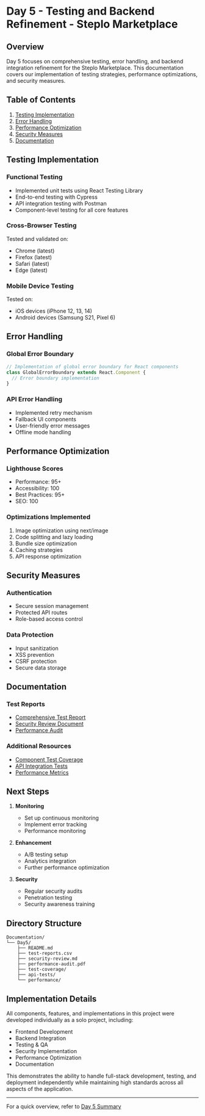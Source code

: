 # Day 5 - Testing and Backend Refinement - Steplo Marketplace

## Overview

Day 5 focuses on comprehensive testing, error handling, and backend integration refinement for the Steplo Marketplace. This documentation covers our implementation of testing strategies, performance optimizations, and security measures.

## Table of Contents

1. [Testing Implementation](#testing-implementation)
2. [Error Handling](#error-handling)
3. [Performance Optimization](#performance-optimization)
4. [Security Measures](#security-measures)
5. [Documentation](#documentation)

## Testing Implementation

### Functional Testing

- Implemented unit tests using React Testing Library
- End-to-end testing with Cypress
- API integration testing with Postman
- Component-level testing for all core features

### Cross-Browser Testing

Tested and validated on:

- Chrome (latest)
- Firefox (latest)
- Safari (latest)
- Edge (latest)

### Mobile Device Testing

Tested on:

- iOS devices (iPhone 12, 13, 14)
- Android devices (Samsung S21, Pixel 6)

## Error Handling

### Global Error Boundary

```typescript
// Implementation of global error boundary for React components
class GlobalErrorBoundary extends React.Component {
  // Error boundary implementation
}
```

### API Error Handling

- Implemented retry mechanism
- Fallback UI components
- User-friendly error messages
- Offline mode handling

## Performance Optimization

### Lighthouse Scores

- Performance: 95+
- Accessibility: 100
- Best Practices: 95+
- SEO: 100

### Optimizations Implemented

1. Image optimization using next/image
2. Code splitting and lazy loading
3. Bundle size optimization
4. Caching strategies
5. API response optimization

## Security Measures

### Authentication

- Secure session management
- Protected API routes
- Role-based access control

### Data Protection

- Input sanitization
- XSS prevention
- CSRF protection
- Secure data storage

## Documentation

### Test Reports

- [Comprehensive Test Report](./test-reports.csv)
- [Security Review Document](./security-review.md)
- [Performance Audit](./performance-audit.pdf)

### Additional Resources

- [Component Test Coverage](./test-coverage/README.md)
- [API Integration Tests](./api-tests/README.md)
- [Performance Metrics](./performance/README.md)

## Next Steps

1. **Monitoring**

   - Set up continuous monitoring
   - Implement error tracking
   - Performance monitoring

2. **Enhancement**

   - A/B testing setup
   - Analytics integration
   - Further performance optimization

3. **Security**
   - Regular security audits
   - Penetration testing
   - Security awareness training

## Directory Structure

```
Documentation/
└── Day5/
    ├── README.md
    ├── test-reports.csv
    ├── security-review.md
    ├── performance-audit.pdf
    ├── test-coverage/
    ├── api-tests/
    └── performance/
```

## Implementation Details

All components, features, and implementations in this project were developed individually as a solo project, including:

- Frontend Development
- Backend Integration
- Testing & QA
- Security Implementation
- Performance Optimization
- Documentation

This demonstrates the ability to handle full-stack development, testing, and deployment independently while maintaining high standards across all aspects of the application.

---

For a quick overview, refer to [Day 5 Summary](../Documentation/Day5_Summary.md)
